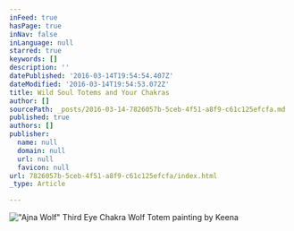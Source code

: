 ```yaml
---
inFeed: true
hasPage: true
inNav: false
inLanguage: null
starred: true
keywords: []
description: ''
datePublished: '2016-03-14T19:54:54.407Z'
dateModified: '2016-03-14T19:54:53.072Z'
title: Wild Soul Totems and Your Chakras
author: []
sourcePath: _posts/2016-03-14-7826057b-5ceb-4f51-a8f9-c61c125efcfa.md
published: true
authors: []
publisher:
  name: null
  domain: null
  url: null
  favicon: null
url: 7826057b-5ceb-4f51-a8f9-c61c125efcfa/index.html
_type: Article

---
```

!["Ajna Wolf" Third Eye Chakra Wolf Totem painting by Keena](https://s3-us-west-2.amazonaws.com/the-grid-img/p/70692cda786a3dc8a453b372bd808a768d7857cf.jpg)
